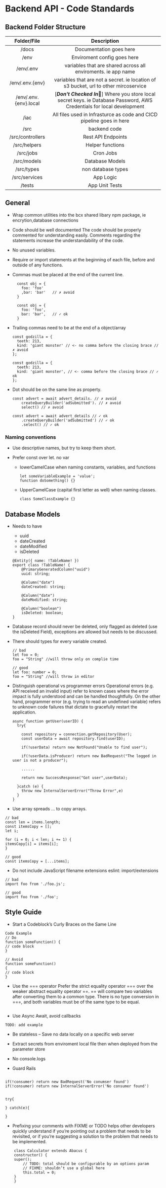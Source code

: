# Backend API - Code Standards

## Backend Folder Structure

|      Folder/File      |                                                              Description                                                               |
| :-------------------: | :------------------------------------------------------------------------------------------------------------------------------------: |
|         /docs         |                                                        Documentation goes here                                                         |
|         /env          |                                                      Enviroment config goes here                                                       |
|       /env/.env       |                                     variables that are shared across all enviroments. ie app name                                      |
|    /env/.env.{env}    |                          variables that are not a secret. ie location of s3 bucket, url to other mircoservice                          |
| /env/.env.{env}.local | [***Don't Checked In***:no_entry_sign:] Where you store local secret keys. ie Database Password, AWS Credentials for local development |
|         /iac          |                                  All files used in Infrasturce as code and CICD pipeline goes in here                                  |
|         /src          |                                                              backend code                                                              |
|   /src/controllers    |                                                           Rest API Endpoints                                                           |
|     /src/helpers      |                                                            Helper functions                                                            |
|       /src/jobs       |                                                               Cron Jobs                                                                |
|      /src/models      |                                                            Database Models                                                             |
|      /src/types       |                                                           non database types                                                           |
|     /src/services     |                                                               App Logic                                                                |
|        /tests         |                                                             App Unit Tests                                                             |

## General

- Wrap common utilities into the bcx shared libary npm package, ie encrytion,database connections

- Code should be well documented
  The code should be properly commented for understanding easily. Comments regarding the statements increase the understandability of the code.

- No unused variables.

- Require or import statements at the beginning of each file, before and outside of any functions.

- Commas must be placed at the end of the current line.

  ```
    const obj = {
      foo: 'foo'
      ,bar: 'bar'   // ✗ avoid
    }

    const obj = {
      foo: 'foo',
      bar: 'bar',   // ✓ ok
    }
  ```

- Trailing commas need to be at the end of a object/array

  ```
  const godzilla = {
    teeth: 213,
    kind: 'giant monster' // <- no comma before the closing brace // ✗ avoid
  };

  const godzilla = {
    teeth: 213,
    kind: 'giant monster', // <- comma before the closing brace // ✓ ok
  };
  ```

- Dot should be on the same line as property.

  ```
  const advert = await advert_details. // ✗ avoid
      createQueryBuilder('adSubmitted'). // ✗ avoid
      select() // ✗ avoid

  const advert = await advert_details // ✓ ok
      .createQueryBuilder('adSubmitted') // ✓ ok
      .select() // ✓ ok
  ```

### Naming conventions

- Use descriptive names, but try to keep them short.
- Prefer const over let. no var

  - lowerCamelCase when naming constants, variables, and functions
    ```
    let someVariableExample = 'value';
    function doSomething() {}
    ```
  - UpperCamelCase (capital first letter as well) when naming classes.
    ```
    class SomeClassExample {}
    ```

## Database Models

- Needs to have

  - uuid
  - dateCreated
  - dateModified
  - isDeleted

  ```
  @Entity({ name: !TableName! })
  export class !TableName! {
      @PrimaryGeneratedColumn("uuid")
      uuid: string;

      @Column("date")
      dateCreated: string;

      @Column("date")
      dateModified: string;

      @Column("boolean")
      isDeleted: boolean;
  }
  ```

- Database record should never be deleted, only flagged as deleted (use the isDeleted Field), exceptions are allowed but needs to be discussed.

- There should types for every variable created.

  ```
  // bad
  let foo = 0;
  foo = "String" //will throw only on complie time

  // good
  let foo: number = 0;
  foo = "String" //will throw in editor
  ```

- Distinguish operational vs programmer errors
  Operational errors (e.g. API received an invalid input) refer to known cases where the error impact is fully understood and can be handled thoughtfully. On the other hand, programmer error (e.g. trying to read an undefined variable) refers to unknown code failures that dictate to gracefully restart the application.

  ```
  async function getUser(userID) {
    try{

      const repository = connection.getRepository(User);
      const userData = await repository.find(userID);

      if(!userData) return new NotFound("Unable to find user");

      if(!userData.isProducer) return new BadRequest("The logged in user is not a producer");

      ......

      return new SuccessResponse("Got user",userData);

    }catch (e) {
      throw new InternalServerError("Throw Error",e)
    }
  }
  ```

- Use array spreads ... to copy arrays.

```
// bad
const len = items.length;
const itemsCopy = [];
let i;

for (i = 0; i < len; i += 1) {
itemsCopy[i] = items[i];
}

// good
const itemsCopy = [...items];
```

- Do not include JavaScript filename extensions eslint: import/extensions

```
// bad
import foo from './foo.js';

// good
import foo from './foo';
```

## Style Guide

- Start a Codeblock’s Curly Braces on the Same Line

```
Code Example
// Do
function someFunction() {
// code block
}

// Avoid
function someFunction()
{
// code block
}
```

- Use the === operator
  Prefer the strict equality operator === over the weaker abstract equality operator ==. == will compare two variables after converting them to a common type. There is no type conversion in ===, and both variables must be of the same type to be equal.

```

```

- Use Async Await, avoid callbacks

```
TODO: add example

```

- Be stateless – Save no data locally on a specific web server

- Extract secrets from enviroment local file then when deployed from the parameter store

- No console.logs

- Guard Rails

```

if(!consumer) return new BadRequest('No conumser found')
if(!consumer) return new InternalServerError('No consumer found')


try{

} catch(e){

}

```

- Prefixing your comments with FIXME or TODO helps other developers quickly understand if you’re pointing out a problem that needs to be revisited, or if you’re suggesting a solution to the problem that needs to be implemented.

```
    class Calculator extends Abacus {
    constructor() {
    super();
        // TODO: total should be configurable by an options param
        // FIXME: shouldn’t use a global here
        this.total = 0;
    }
    }
```
